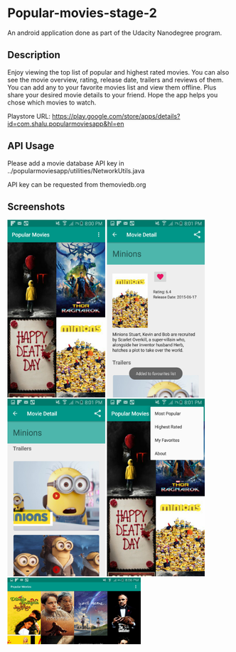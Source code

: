 # Popular-movies-stage-2

An android application done as part of the Udacity Nanodegree program.

## Description
Enjoy viewing the top list of popular and highest rated movies. You can also see the movie overview, rating, release date, trailers and reviews of them. You can add any to your favorite movies list and view them offline. Plus share your desired movie details to your friend. Hope the app helps you chose which movies to watch.

Playstore URL: https://play.google.com/store/apps/details?id=com.shalu.popularmoviesapp&hl=en

## API Usage
Please add a movie database API key in ../popularmoviesapp/utilities/NetworkUtils.java

API key can be requested from themoviedb.org

## Screenshots

<img src="https://raw.githubusercontent.com/shalus/Popular-movies-stage-2/master/Screenshots/Screenshot_2017-11-10-20-00-58.png" width="220" height="400"/>

<img src="https://raw.githubusercontent.com/shalus/Popular-movies-stage-2/master/Screenshots/Screenshot_2017-11-10-20-01-21.png" width="220" height="400"/>

<img src="https://raw.githubusercontent.com/shalus/Popular-movies-stage-2/master/Screenshots/Screenshot_2017-11-10-20-01-46.png" width="220" height="400"/>

<img src="https://raw.githubusercontent.com/shalus/Popular-movies-stage-2/master/Screenshots/Screenshot_2017-11-10-20-01-55.png" width="220" height="400"/>

<img src="https://raw.githubusercontent.com/shalus/Popular-movies-stage-2/master/Screenshots/Screenshot_2017-11-10-20-06-22.png" width="300" height="150"/>



